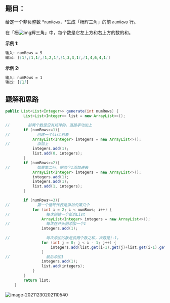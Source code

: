 ## 题目：

给定一个非负整数 *`numRows`，*生成「杨辉三角」的前 *`numRows`* 行。

在「杨![img](https://gitee.com/misteryliu/typora/raw/master/image/1626927345-DZmfxB-PascalTriangleAnimated2.gif)辉三角」中，每个数是它左上方和右上方的数的和。

**示例 1:**

```markdown
输入: numRows = 5
输出: [[1],[1,1],[1,2,1],[1,3,3,1],[1,4,6,4,1]]
```

**示例 2:**

```markdown
输入: numRows = 1
输出: [[1]]
```

## 题解和思路

```java
public List<List<Integer>> generate(int numRows) {
        List<List<Integer>> list = new ArrayList<>();

//        前两个数是没有规律的，直接手动加上
        if (numRows>=1){
//            创建一个list对象
            ArrayList<Integer> integers = new ArrayList<>();
//            添加上
            integers.add(1);
            list.add(0, integers);
        }
        if (numRows>=2){
//            如果第二行，把两个1添加进去
            ArrayList<Integer> integers = new ArrayList<>();
            integers.add(1);
            integers.add(1);
            list.add(1, integers);
        }

        if (numRows>=3){
//            第一个循环代表是添加的第几个
            for (int i = 2; i < numRows; i++) {
//                每次创建一个新的List
                ArrayList<Integer> integers = new ArrayList<>();
//                每次在开头把添加一个1
                integers.add(1);
                
//                每次添加的数是前两个数之和，次数是i-1。
                for (int j = 0; j < i - 1; j++) {
                    integers.add(list.get(i-1).get(j)+list.get(i-1).get(j+1));
                }
//                最后添加1
                integers.add(1);
                list.add(integers);
            }
        }
        return list;
    }
```

![image-20211230202110540](https://gitee.com/misteryliu/typora/raw/master/image/image-20211230202110540.png)